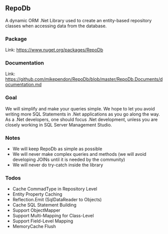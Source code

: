 ## RepoDb

A dynamic ORM .Net Library used to create an entity-based repository classes when accessing data from the database.

### Package
Link: https://www.nuget.org/packages/RepoDb

### Documentation
Link: https://github.com/mikependon/RepoDb/blob/master/RepoDb.Documents/documentation.md

### Goal

We will simplify and make your queries simple. We hope to let you avoid writing more SQL Statements in .Net applications as you go along the way. As a .Net developers, one should focus .Net development, unless you are closely working in SQL Server Management Studio.

### Notes

 - We will keep RepoDb as simple as possible
 - We will never make complex queries and methods (we will avoid developing JOINs until it is needed by the community)
 - We will never do try-catch inside the library
 
### Todos

 - Cache CommadType in Repository Level
 - Entity Property Caching
 - Reflection.Emit (SqlDataReader to Objects)
 - Cache SQL Statement Building
 - Support ObjectMapper
 - Support Multi-Mapping for Class-Level
 - Support Field-Level Mapping
 - MemoryCache Flush
